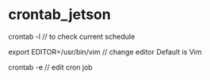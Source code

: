 # crontab_jetson
crontab -l
// to check current schedule

export EDITOR=/usr/bin/vim
// change editor Default is Vim

crontab -e
// edit cron job
